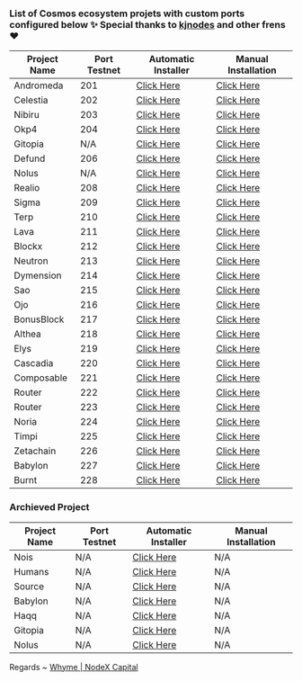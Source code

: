 ### List of Cosmos ecosystem projets with custom ports configured below ✨ Special thanks to [kjnodes](https://kjnodes.com) and other frens ❤



| Project Name | Port Testnet | Automatic Installer|Manual Installation|
|--------------|--------------|--------------------|-------------------|
| Andromeda    | 201  | [Click Here](./andromeda/README.md) |[Click Here](https://nodexcapital.com/testnet/andromeda) | 
| Celestia     | 202  | [Click Here](./celestia/README.md)  |[Click Here](https://nodexcapital.com/testnet/celestia)  |   
| Nibiru       | 203  | [Click Here](./nibiru/README.md)    |[Click Here](https://nodexcapital.com/testnet/nibiru)    |
| Okp4         | 204  | [Click Here](./okp4/README.md)      |[Click Here](https://nodexcapital.com/testnet/okp4)      |
| Gitopia      | N/A  | [Click Here](./gitopia/README.md)   |[Click Here](https://nodexcapital.com/testnet/gitopia)   |
| Defund       | 206  | [Click Here](./defund/README.md)    |[Click Here](https://nodexcapital.com/testnet/defund)    |
| Nolus        | N/A  | [Click Here](./nolus/README.md)     |[Click Here](https://nodexcapital.com/testnet/nolus)     |
| Realio       | 208  | [Click Here](./realio/README.md)    |[Click Here](https://nodexcapital.com/testnet/realio)    |
| Sigma        | 209  | [Click Here](./sigma/README.md)     |[Click Here](https://nodexcapital.com/testnet/sge)       |
| Terp         | 210  | [Click Here](./terp/README.md)      |[Click Here](https://nodexcapital.com/testnet/terp)      |
| Lava         | 211  | [Click Here](./lava/README.md)      |[Click Here](https://nodexcapital.com/testnet/lava)      |
| Blockx       | 212  | [Click Here](./blockx/README.md)    |[Click Here](https://nodexcapital.com/testnet/blockx)    |
| Neutron      | 213  | [Click Here](./neutron/README.md)   |[Click Here](https://nodexcapital.com/testnet/neutron)   |
| Dymension    | 214  | [Click Here](./dymension/README.md) |[Click Here](https://nodexcapital.com/testnet/dymension) |
| Sao          | 215  | [Click Here](./saonetwork/README.md)|[Click Here](https://nodexcapital.com/testnet/sao)       |
| Ojo          | 216  | [Click Here](./ojonetwork/README.md)|[Click Here](https://nodexcapital.com/testnet/ojo)       |
| BonusBlock   | 217  | [Click Here](./bonusblock/README.md)|[Click Here](https://nodexcapital.com/testnet/bonus)     |
| Althea       | 218  | [Click Here](./althea/README.md)    |[Click Here](https://nodexcapital.com/testnet/althea)    |
| Elys         | 219  | [Click Here](./elys/README.md)      |[Click Here](https://nodexcapital.com/testnet/elys)      |
| Cascadia     | 220  | [Click Here](./cascadia/README.md)  |[Click Here](https://nodexcapital.com/testnet/cascadia)  |
| Composable   | 221  | [Click Here](./composable/README.md)|[Click Here](https://nodexcapital.com/testnet/composable)|
| Router       | 222  | [Click Here](./router/README.md)    |[Click Here](https://nodexcapital.com/testnet/router)    |
| Router       | 223  | [Click Here](./router/README.md)    |[Click Here](https://nodexcapital.com/testnet/router)    |
| Noria        | 224  | [Click Here](./noria/README.md)     |[Click Here](https://nodexcapital.com/testnet/noria)     |
| Timpi        | 225  | [Click Here](./timpi/README.md)     |[Click Here](https://nodexcapital.com/testnet/timpi)     |
| Zetachain    | 226  | [Click Here](./zetachain/README.md) |[Click Here](https://nodexcapital.com/testnet/zetachain) |
| Babylon      | 227  | [Click Here](./babylon/README.md)   |[Click Here](https://nodexcapital.com/testnet/babylon)   |
| Burnt        | 228  | [Click Here](./burnt/README.md)     |[Click Here](https://nodexcapital.com/testnet/burnt)     |


### Archieved Project
| Project Name |Port Testnet|Automatic Installer|Manual Installation|
|------------------|------------|-------------------|-------------------|
| Nois   | N/A           | [Click Here](./nois/README.md)    |   N/A    |
| Humans | N/A           | [Click Here](./humans/README.md)  |   N/A    |
| Source | N/A           | [Click Here](./source/README.md)  |   N/A    |
| Babylon| N/A           | [Click Here](./babylon/README.md) |   N/A    |
| Haqq   | N/A           | [Click Here](./haqq/README.md)    |   N/A    |
| Gitopia| N/A           | [Click Here](./gitopia/README.md)    |   N/A    |
| Nolus  | N/A           | [Click Here](./nolus/README.md)    |   N/A    |


Regards ~ [Whyme | NodeX Capital](https://discord.com/users/928575843641479198)